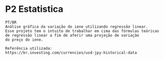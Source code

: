 # P2 Estatistica
	PT/BR
	Análise gráfica da variação do iene utilizando regressão linear.
	Esse projeto tem o intuito de trabalhar em cima das fórmulas teóricas de regressão linear a fim de aferir uma projeção de variação
	do preço do iene.

	Referência utilizada:
	https://br.investing.com/currencies/usd-jpy-historical-data